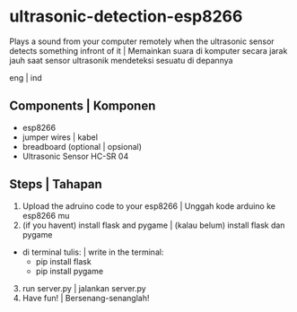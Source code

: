 # ultrasonic-detection-esp8266
Plays a sound from your computer remotely when the ultrasonic sensor detects something infront of it | Memainkan suara di komputer secara jarak jauh saat sensor ultrasonik mendeteksi sesuatu di depannya

eng | ind

## Components | Komponen
- esp8266
- jumper wires | kabel
- breadboard (optional | opsional)
- Ultrasonic Sensor HC-SR 04 

## Steps | Tahapan
1. Upload the adruino code to your esp8266 | Unggah kode arduino ke esp8266 mu
2. (if you havent) install flask and pygame | (kalau belum) install flask dan pygame
- di terminal tulis: | write in the terminal:
    - pip install flask
    - pip install pygame
3. run server.py | jalankan server.py
4. Have fun! | Bersenang-senanglah!
   

